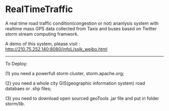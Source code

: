 RealTimeTraffic
===============

A real time road traffic condition(congestion or not) ananlysis system with realtime mass GPS data collected from Taxis and buses based on Twitter storm stream computing framwork.

A demo of this system, please visit : http://210.75.252.140:8080/infoL/sslk_weibo.html

----------
To Deploy:

(1) you need a powerfull storm cluster, storm.apache.org;

(2) you need a whole city GIS(geographic information system) road databaes or .shp files;

(3) you need to download open sourced geoTools .jar file and put in  folder storm/lib.
 
